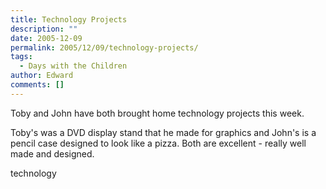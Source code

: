 ```yaml
---
title: Technology Projects
description: ""
date: 2005-12-09
permalink: 2005/12/09/technology-projects/
tags:
  - Days with the Children
author: Edward
comments: []
---
```


Toby and John have both brought home technology projects this week.

Toby\'s was a DVD display stand that he made for graphics and John\'s is
a pencil case designed to look like a pizza. Both are excellent - really
well made and designed.

<wpg2>technology</wpg2>

